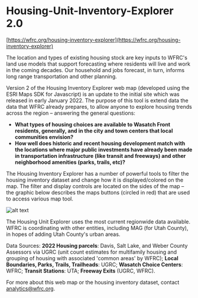 # Housing-Unit-Inventory-Explorer 2.0

[https://wfrc.org/housing-inventory-explorer](https://wfrc.org/housing-inventory-explorer)

The location and types of existing housing stock are key inputs to WFRC's land use models that support forecasting where residents will live and work in the coming decades. Our household and jobs forecast, in turn, informs long range transportation and other planning.  

Version 2 of the Housing Inventory Explorer web map (developed using the ESRI Maps SDK for Javascript) is an update to the initial site which was released in early January 2022. The purpose of this tool is extend data the data that WFRC already prepares, to allow anyone to explore housing trends across the region – answering the general questions: 

- **What types of housing choices are available to Wasatch Front residents, generally, and in the city and town centers that local communities envision?**
- **How well does historic and recent housing development match with the locations where major public investments have already been made in transportation infrastructure (like transit and freeways) and other neighborhood amenities (parks, trails, etc)?**  

The Housing Inventory Explorer has a number of powerful tools to filter the housing inventory dataset and change how it is displayed/colored on the map. The filter and display controls are located on the sides of the map – the graphic below describes the maps buttons (circled in red) that are used to access various map tool.  

![alt text](images/graphic.jpg)

The Housing Unit Explorer uses the most current regionwide data available. WFRC is coordinating with other entities, including MAG (for Utah County), in hopes of adding Utah County's urban areas.

Data Sources: **2022 Housing parcels**: Davis, Salt Lake, and Weber County Assessors via UGRC (unit count estimates for multifamily housing and grouping of housing with associated 'common areas' by WFRC); **Local Boundaries, Parks, Trails, Trailheads**: UGRC; **Wasatch Choice Centers**: WFRC; **Transit Stations**: UTA; **Freeway Exits** (UGRC, WFRC).

For more about this web map or the housing inventory dataset, contact [analytics@wfrc.org](analytics@wfrc.org).


